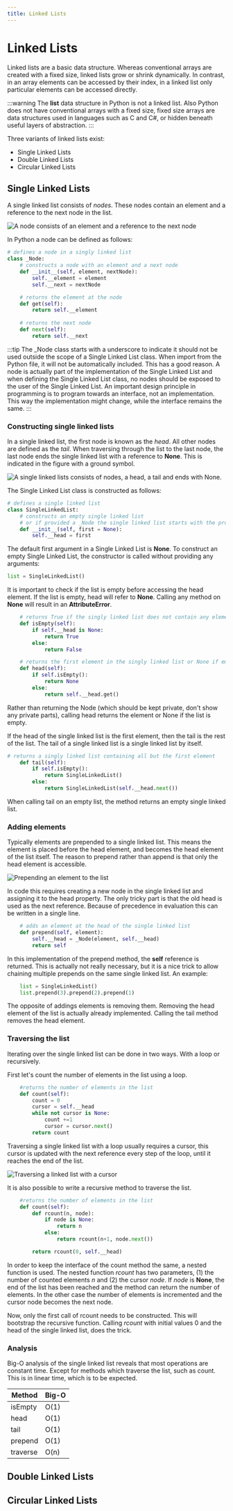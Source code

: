 ```yaml
---
title: Linked Lists
---
```


# Linked Lists

Linked lists are a basic data structure. Whereas conventional arrays are created with a fixed size, linked lists grow or shrink dynamically. In contrast, in an array elements can be accessed by their index, in a linked list only particular elements can be accessed directly.

:::warning
The **list** data structure in Python is not a linked list. Also Python does not have conventional arrays with a fixed size, fixed size arrays are data structures used in languages such as C and C#, or hidden beneath useful layers of abstraction.
:::

Three variants of linked lists exist:

* Single Linked Lists
* Double Linked Lists
* Circular Linked Lists

## Single Linked Lists

A single linked list consists of *nodes*. These nodes contain an element and a reference to the next node in the list.

![A node consists of an element and a reference to the next node](./assets/node.png)

In Python a node can be defined as follows:

```python
# defines a node in a singly linked list
class _Node:
    # constructs a node with an element and a next node 
    def __init__(self, element, nextNode):
        self.__element = element
        self.__next = nextNode

    # returns the element at the node
    def get(self):
        return self.__element
    
    # returns the next node
    def next(self):
        return self.__next
```

:::tip
The _Node class starts with a underscore to indicate it should not be used outside the scope of a Single Linked List class. When import from the Python file, it will not be automatically included. This has a good reason. A node is actually part of the implementation of the Single Linked List and when defining the Single Linked List class, no nodes should be exposed to the user of the Single Linked List. An important design principle in programming is to program towards an interface, not an implementation. This way the implementation might change, while the interface remains the same.
:::

### Constructing single linked lists

In a single linked list, the first node is known as the *head*. All other nodes are defined as the *tail*. When traversing through the list to the last node, the last node ends the single linked list with a reference to **None**. This is indicated in the figure with a ground symbol.

![A single linked lists consists of nodes, a head, a tail and ends with None.](./assets/node.png)

The Single Linked List class is constructed as follows:

```python
# defines a single linked list
class SingleLinkedList:
    # constructs an empty single linked list
    # or if provided a _Node the single linked list starts with the provided _Node
    def __init__(self, first = None):
        self.__head = first
```

The default first argument in a Single Linked List is **None**. To construct an empty Single Linked List, the constructor is called without providing any arguments:

```python
list = SingleLinkedList()
```

It is important to check if the list is empty before accessing the head element. If the list is empty, head will refer to **None**. Calling any method on **None** will result in an **AttributeError**.

```python
    # returns True if the singly linked list does not contain any elements
    def isEmpty(self):
        if self.__head is None:
            return True
        else:
            return False

    # returns the first element in the singly linked list or None if empty
    def head(self):
        if self.isEmpty():
            return None
        else:
            return self.__head.get()
```

Rather than returning the Node (which should be kept private, don't show any private parts), calling head returns the element or None if the list is empty.

If the head of the single linked list is the first element, then the tail is the rest of the list. The tail of a single linked list is a single linked list by itself.

```python
# returns a singly linked list containing all but the first element
    def tail(self):
        if self.isEmpty():
            return SingleLinkedList()
        else:
            return SingleLinkedList(self.__head.next())
```

When calling tail on an empty list, the method returns an empty single linked list.

### Adding elements

Typically elements are prepended to a single linked list. This means the element is placed before the head element, and becomes the head element of the list itself. The reason to prepend rather than append is that only the head element is accessible.

![Prepending an element to the list](./assets/add-list.png)

In code this requires creating a new node in the single linked list and assigning it to the head property. The only tricky part is that the old head is used as the next reference. Because of precedence in evaluation this can be written in a single line.

```python
    # adds an element at the head of the single linked list
    def prepend(self, element):
        self.__head = _Node(element, self.__head)
        return self
```

In this implementation of the prepend method, the **self** reference is returned. This is actually not really necessary, but it is a nice trick to allow chaining multiple prepends on the same single linked list. An example:

```python
    list = SingleLinkedList()
    list.prepend(3).prepend(2).prepend(1)
```

The opposite of addings elements is removing them. Removing the head element of the list is actually already implemented. Calling the tail method removes the head element.

### Traversing the list

Iterating over the single linked list can be done in two ways. With a loop or recursively. 

First let's count the number of elements in the list using a loop.

```python
    #returns the number of elements in the list
    def count(self):
        count = 0
        cursor = self.__head
        while not cursor is None:
            count +=1
            cursor = cursor.next()
        return count
```

Traversing a single linked list with a loop usually requires a cursor, this cursor is updated with the next reference every step of the loop, until it reaches the end of the list.

![Traversing a linked list with a cursor](./assets/traversing-list.png)

It is also possible to write a recursive method to traverse the list. 

```python
    #returns the number of elements in the list
    def count(self):
        def rcount(n, node):
            if node is None:
                return n
            else:
                return rcount(n+1, node.next())

        return rcount(0, self.__head)
```

In order to keep the interface of the count method the same, a nested function is used. The nested function *rcount* has two parameters, (1) the number of counted elements *n* and (2) the cursor *node*. If *node* is **None**, the end of the list has been reached and the method can return the number of elements. In the other case the number of elements is incremented and the cursor node becomes the next node. 

Now, only the first call of rcount needs to be constructed. This will bootstrap the recursive function. Calling *rcount* with initial values 0 and the head of the single linked list, does the trick.

### Analysis

Big-O analysis of the single linked list reveals that most operations are constant time. Except for methods which traverse the list, such as count. This is in linear time, which is to be expected.

| Method | Big-O |
| ----- | ----- |
| isEmpty | O(1) |
| head | O(1) |
| tail | O(1) |
| prepend | O(1) |
| traverse | O(n) |

## Double Linked Lists

## Circular Linked Lists
